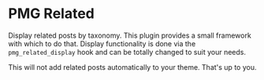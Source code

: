 # PMG Related

Display related posts by taxonomy. This plugin provides a small framework with
which to do that. Display functionality is done via the `pmg_related_display`
hook and can be totally changed to suit your needs.

This will not add related posts automatically to your theme.  That's up to you.
